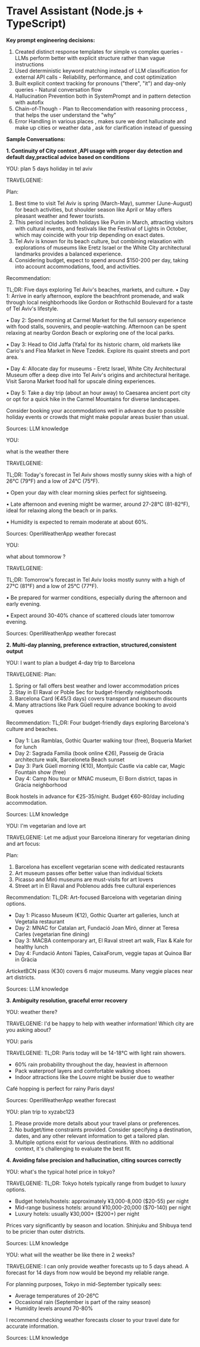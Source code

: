 # Travel Assistant (Node.js + TypeScript)
**Key prompt engineering decisions:**
1. Created distinct response templates for simple vs complex queries - LLMs perform better with explicit structure rather than vague instructions
2. Used deterministic keyword matching instead of LLM classification for external API calls - Reliability, performance, and cost optimization
3. Built explicit context tracking for pronouns ("there", "it") and day-only queries - Natural conversation flow
4. Hallucination Prevention both in SystemPrompt and in pattern detection with autofix
5. Chain-of-Though - Plan to Reccomendation with reasoning proccess , that helps the user understand the "why"
6. Error Handling in various places , makes sure we dont hallucinate and make up cities or weather data , ask for clarification instead of guessing


**Sample Conversations:**

**1. Continuity of City context ,API usage with proper day detection and default day,practical advice based on conditions**

YOU:
plan 5 days holiday in tel aviv

TRAVELGENIE:

Plan:
1. Best time to visit Tel Aviv is spring (March-May), summer (June-August) for beach activities, but shoulder season like April or May offers pleasant weather and fewer tourists.
2. This period includes both holidays like Purim in March, attracting visitors with cultural events, and festivals like the Festival of Lights in October, which may coincide with your trip depending on exact dates.
3. Tel Aviv is known for its beach culture, but combining relaxation with explorations of museums like Eretz Israel or the White City architectural landmarks provides a balanced experience.
4. Considering budget, expect to spend around $150-200 per day, taking into account accommodations, food, and activities.

Recommendation:

TL;DR: Five days exploring Tel Aviv's beaches, markets, and culture.
• Day 1: Arrive in early afternoon, explore the beachfront promenade, and walk through local neighborhoods like Gordon or Rothschild Boulevard for a taste of Tel Aviv's lifestyle.

• Day 2: Spend morning at Carmel Market for the full sensory experience with food stalls, souvenirs, and people-watching. Afternoon can be spent relaxing at nearby Gordon Beach or exploring one of the local parks.

• Day 3: Head to Old Jaffa (Yafa) for its historic charm, old markets like Cario's and Flea Market in Neve Tzedek. Explore its quaint streets and port area.

• Day 4: Allocate day for museums - Eretz Israel, White City Architectural Museum offer a deep dive into Tel Aviv's origins and architectural heritage. Visit Sarona Market food hall for upscale dining experiences.

• Day 5: Take a day trip (about an hour away) to Caesarea ancient port city or opt for a quick hike in the Carmel Mountains for diverse landscapes.

Consider booking your accommodations well in advance due to possible holiday events or crowds that might make popular areas busier than usual.

Sources: LLM knowledge

YOU:

what is the weather there

TRAVELGENIE:

TL;DR: Today's forecast in Tel Aviv shows mostly sunny skies with a high of 26°C (79°F) and a low of 24°C (75°F).

• Open your day with clear morning skies perfect for sightseeing.

• Late afternoon and evening might be warmer, around 27-28°C (81-82°F), ideal for relaxing along the beach or in parks.

• Humidity is expected to remain moderate at about 60%.

Sources: OpenWeatherApp weather forecast

YOU:

what about tommorow ?

TRAVELGENIE:

TL;DR: Tomorrow's forecast in Tel Aviv looks mostly sunny with a high of 27°C (81°F) and a low of 25°C (77°F).

• Be prepared for warmer conditions, especially during the afternoon and early evening.

• Expect around 30-40% chance of scattered clouds later tomorrow evening.

Sources: OpenWeatherApp weather forecast

**2. Multi-day planning, preference extraction, structured,consistent output**

YOU: I want to plan a budget 4-day trip to Barcelona

TRAVELGENIE:
Plan:
1. Spring or fall offers best weather and lower accommodation prices
2. Stay in El Raval or Poble Sec for budget-friendly neighborhoods
3. Barcelona Card (€45/3 days) covers transport and museum discounts
4. Many attractions like Park Güell require advance booking to avoid queues

Recommendation:
TL;DR: Four budget-friendly days exploring Barcelona's culture and beaches.
- Day 1: Las Ramblas, Gothic Quarter walking tour (free), Boqueria Market for lunch
- Day 2: Sagrada Familia (book online €26), Passeig de Gràcia architecture walk, Barceloneta Beach sunset
- Day 3: Park Güell morning (€10), Montjuïc Castle via cable car, Magic Fountain show (free)
- Day 4: Camp Nou tour or MNAC museum, El Born district, tapas in Gràcia neighborhood

Book hostels in advance for €25-35/night. Budget €60-80/day including accommodation.

Sources: LLM knowledge

YOU: I'm vegetarian and love art

TRAVELGENIE:
Let me adjust your Barcelona itinerary for vegetarian dining and art focus:

Plan:
1. Barcelona has excellent vegetarian scene with dedicated restaurants
2. Art museum passes offer better value than individual tickets
3. Picasso and Miró museums are must-visits for art lovers
4. Street art in El Raval and Poblenou adds free cultural experiences

Recommendation:
TL;DR: Art-focused Barcelona with vegetarian dining options.
- Day 1: Picasso Museum (€12), Gothic Quarter art galleries, lunch at Vegetalia restaurant
- Day 2: MNAC for Catalan art, Fundació Joan Miró, dinner at Teresa Carles (vegetarian fine dining)
- Day 3: MACBA contemporary art, El Raval street art walk, Flax & Kale for healthy lunch
- Day 4: Fundació Antoni Tàpies, CaixaForum, veggie tapas at Quinoa Bar in Gràcia

ArticketBCN pass (€30) covers 6 major museums. Many veggie places near art districts.

Sources: LLM knowledge

**3. Ambiguity resolution, graceful error recovery**

YOU: weather there?

TRAVELGENIE:
I'd be happy to help with weather information! Which city are you asking about?

YOU: paris

TRAVELGENIE:
TL;DR: Paris today will be 14-18°C with light rain showers.
- 60% rain probability throughout the day, heaviest in afternoon
- Pack waterproof layers and comfortable walking shoes
- Indoor attractions like the Louvre might be busier due to weather

Café hopping is perfect for rainy Paris days!

Sources: OpenWeatherApp weather forecast

YOU: plan trip to xyzabc123

1. Please provide more details about your travel plans or preferences.
2. No budget/time constraints provided. Consider specifying a destination, dates, and any other relevant information to get a tailored plan.
3. Multiple options exist for various destinations. With no additional context, it's challenging to evaluate the best fit.

**4. Avoiding false precision and hallucination, citing sources correctly**

YOU: what's the typical hotel price in tokyo?

TRAVELGENIE:
TL;DR: Tokyo hotels typically range from budget to luxury options.
- Budget hotels/hostels: approximately ¥3,000-8,000 ($20-55) per night
- Mid-range business hotels: around ¥10,000-20,000 ($70-140) per night
- Luxury hotels: usually ¥30,000+ ($200+) per night

Prices vary significantly by season and location. Shinjuku and Shibuya tend to be pricier than outer districts.

Sources: LLM knowledge

YOU: what will the weather be like there in 2 weeks?

TRAVELGENIE:
I can only provide weather forecasts up to 5 days ahead. A forecast for 14 days from now would be beyond my reliable range.

For planning purposes, Tokyo in mid-September typically sees:
- Average temperatures of 20-26°C
- Occasional rain (September is part of the rainy season)
- Humidity levels around 70-80%

I recommend checking weather forecasts closer to your travel date for accurate information.

Sources: LLM knowledge
